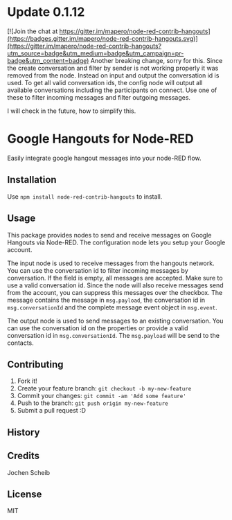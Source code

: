 # Update 0.1.12

[![Join the chat at https://gitter.im/mapero/node-red-contrib-hangouts](https://badges.gitter.im/mapero/node-red-contrib-hangouts.svg)](https://gitter.im/mapero/node-red-contrib-hangouts?utm_source=badge&utm_medium=badge&utm_campaign=pr-badge&utm_content=badge)
Another breaking change, sorry for this. Since the create conversation and filter by sender is not working properly it was removed from the node. Instead on input and output the conversation id is used. To get all valid conversation ids, the config node will output all available conversations including the participants on connect. Use one of these to filter incoming messages and filter outgoing messages.

I will check in the future, how to simplify this.

# Google Hangouts for Node-RED
Easily integrate google hangout messages into your node-RED flow.

## Installation
Use `npm install node-red-contrib-hangouts` to install.

## Usage
This package provides nodes to send and receive messages on Google Hangouts via Node-RED. The configuration node lets you setup your Google account.

The input node is used to receive messages from the hangouts network. You can use the conversation id to filter incoming messages by conversation. If the field is empty, all messages are accepted. Make sure to use a valid conversation id. Since the node will also receive messages send from the account, you can suppress this messages over the checkbox. The message contains the message in `msg.payload`, the conversation id in `msg.conversationId` and the complete message event object in `msg.event`.

The output node is used to send messages to an existing conversation. You can use the conversation id on the properties or provide a valid conversation id in `msg.conversationId`. The `msg.payload` will be send to the contacts.

## Contributing
1. Fork it!
2. Create your feature branch: `git checkout -b my-new-feature`
3. Commit your changes: `git commit -am 'Add some feature'`
4. Push to the branch: `git push origin my-new-feature`
5. Submit a pull request :D

## History

## Credits
Jochen Scheib

## License
MIT
